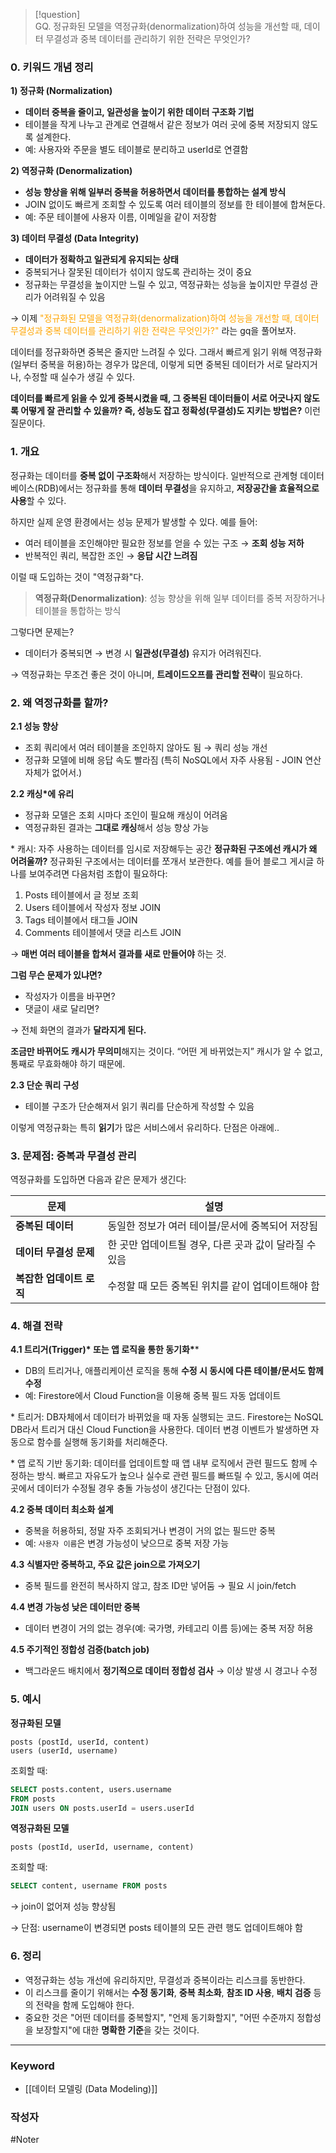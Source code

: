 
> [!question]  
> GQ. 정규화된 모델을 역정규화(denormalization)하여 성능을 개선할 때, 데이터 무결성과 중복 데이터를 관리하기 위한 전략은 무엇인가?

### 0. 키워드 개념 정리

 **1) 정규화 (Normalization)**

- **데이터 중복을 줄이고, 일관성을 높이기 위한 데이터 구조화 기법**
- 테이블을 작게 나누고 관계로 연결해서 같은 정보가 여러 곳에 중복 저장되지 않도록 설계한다.
- 예: 사용자와 주문을 별도 테이블로 분리하고 userId로 연결함

 **2) 역정규화 (Denormalization)**

- **성능 향상을 위해 일부러 중복을 허용하면서 데이터를 통합하는 설계 방식**
- JOIN 없이도 빠르게 조회할 수 있도록 여러 테이블의 정보를 한 테이블에 합쳐둔다.
- 예: 주문 테이블에 사용자 이름, 이메일을 같이 저장함
  
**3) 데이터 무결성 (Data Integrity)**

- **데이터가 정확하고 일관되게 유지되는 상태**
- 중복되거나 잘못된 데이터가 섞이지 않도록 관리하는 것이 중요    
- 정규화는 무결성을 높이지만 느릴 수 있고, 역정규화는 성능을 높이지만 무결성 관리가 어려워질 수 있음


→ 이제 <span style="color: orange">"정규화된 모델을 역정규화(denormalization)하여 성능을 개선할 때, 데이터 무결성과 중복 데이터를 관리하기 위한 전략은 무엇인가?" </span> 라는 gq을 풀어보자.

데이터를 정규화하면 중복은 줄지만 느려질 수 있다. 그래서 빠르게 읽기 위해 역정규화(일부터 중복을 허용)하는 경우가 많은데, 이렇게 되면 중복된 데이터가 서로 달라지거나, 수정할 때 실수가 생길 수 있다.

**데이터를 빠르게 읽을 수 있게 중복시켰을 때, 그 중복된 데이터들이 서로 어긋나지 않도록 어떻게 잘 관리할 수 있을까? 즉, 성능도 잡고 정확성(무결성)도 지키는 방법은?** 이런 질문이다.

### 1. 개요

정규화는 데이터를 **중복 없이 구조화**해서 저장하는 방식이다. 일반적으로 관계형 데이터베이스(RDB)에서는 정규화를 통해 **데이터 무결성**을 유지하고, **저장공간을 효율적으로 사용**할 수 있다.

하지만 실제 운영 환경에서는 성능 문제가 발생할 수 있다. 예를 들어:

- 여러 테이블을 조인해야만 필요한 정보를 얻을 수 있는 구조 → **조회 성능 저하**
- 반복적인 쿼리, 복잡한 조인 → **응답 시간 느려짐**

이럴 때 도입하는 것이 "역정규화"다.

> **역정규화(Denormalization)**: 성능 향상을 위해 일부 데이터를 중복 저장하거나 테이블을 통합하는 방식

그렇다면 문제는?

- 데이터가 중복되면 → 변경 시 **일관성(무결성)** 유지가 어려워진다.

→ 역정규화는 무조건 좋은 것이 아니며, **트레이드오프를 관리할 전략**이 필요하다.


### 2. 왜 역정규화를 할까?

**2.1 성능 향상**

- 조회 쿼리에서 여러 테이블을 조인하지 않아도 됨 → 쿼리 성능 개선
- 정규화 모델에 비해 응답 속도 빨라짐 (특히 NoSQL에서 자주 사용됨 - JOIN 연산 자체가 없어서.)

**2.2 캐싱\*에 유리**

- 정규화 모델은 조회 시마다 조인이 필요해 캐싱이 어려움
- 역정규화된 결과는 **그대로 캐싱**해서 성능 향상 가능

\* 캐시: 자주 사용하는 데이터를 임시로 저장해두는 공간
**정규화된 구조에선 캐시가 왜 어려울까?**
정규화된 구조에서는 데이터를 쪼개서 보관한다.
예를 들어 블로그 게시글 하나를 보여주려면 다음처럼 조합이 필요하다:

1. Posts 테이블에서 글 정보 조회
2. Users 테이블에서 작성자 정보 JOIN
3. Tags 테이블에서 태그들 JOIN
4. Comments 테이블에서 댓글 리스트 JOIN
  
→ **매번 여러 테이블을 합쳐서 결과를 새로 만들어야** 하는 것.

 **그럼 무슨 문제가 있냐면?**

- 작성자가 이름을 바꾸면?
- 댓글이 새로 달리면?

→ 전체 화면의 결과가 **달라지게 된다.**

**조금만 바뀌어도 캐시가 무의미**해지는 것이다. “어떤 게 바뀌었는지” 캐시가 알 수 없고, 통째로 무효화해야 하기 때문에.

**2.3 단순 쿼리 구성**

- 테이블 구조가 단순해져서 읽기 쿼리를 단순하게 작성할 수 있음

이렇게 역정규화는 특히 **읽기**가 많은 서비스에서 유리하다.
단점은 아래에..

### 3. 문제점: 중복과 무결성 관리

역정규화를 도입하면 다음과 같은 문제가 생긴다:

|문제|설명|
|---|---|
|**중복된 데이터**|동일한 정보가 여러 테이블/문서에 중복되어 저장됨|
|**데이터 무결성 문제**|한 곳만 업데이트될 경우, 다른 곳과 값이 달라질 수 있음|
|**복잡한 업데이트 로직**|수정할 때 모든 중복된 위치를 같이 업데이트해야 함|

### 4. 해결 전략

**4.1 트리거(Trigger)\* 또는 앱 로직을 통한 동기화\****

- DB의 트리거나, 애플리케이션 로직을 통해 **수정 시 동시에 다른 테이블/문서도 함께 수정**
- 예: Firestore에서 Cloud Function을 이용해 중복 필드 자동 업데이트

\* 트리거: DB자체에서 데이터가 바뀌었을 때 자동 실행되는 코드.
Firestore는 NoSQL DB라서 트리거 대신 Cloud Function을 사용한다. 데이터 변경 이벤트가 발생하면 자동으로 함수를 실행해 동기화를 처리해준다.

\* 앱 로직 기반 동기화: 데이터를 업데이트할 때 앱 내부 로직에서 관련 필드도 함께 수정하는 방식.
빠르고 자유도가 높으나 실수로 관련 필드를 빠뜨릴 수 있고, 동시에 여러 곳에서 데이터가 수정될 경우 충돌 가능성이 생긴다는 단점이 있다.

**4.2 중복 데이터 최소화 설계**

- 중복을 허용하되, 정말 자주 조회되거나 변경이 거의 없는 필드만 중복
- 예: `사용자 이름`은 변경 가능성이 낮으므로 중복 저장 가능

**4.3 식별자만 중복하고, 주요 값은 join으로 가져오기**

- 중복 필드를 완전히 복사하지 않고, 참조 ID만 넣어둠 → 필요 시 join/fetch

**4.4 변경 가능성 낮은 데이터만 중복**

- 데이터 변경이 거의 없는 경우(예: 국가명, 카테고리 이름 등)에는 중복 저장 허용

**4.5 주기적인 정합성 검증(batch job)**

- 백그라운드 배치에서 **정기적으로 데이터 정합성 검사** → 이상 발생 시 경고나 수정

### 5. 예시

**정규화된 모델**

```text
posts (postId, userId, content)
users (userId, username)
```

조회할 때:

```sql
SELECT posts.content, users.username
FROM posts
JOIN users ON posts.userId = users.userId
```

**역정규화된 모델**

```text
posts (postId, userId, username, content)
```

조회할 때:

```sql
SELECT content, username FROM posts
```

→ join이 없어져 성능 향상됨

→ 단점: username이 변경되면 posts 테이블의 모든 관련 행도 업데이트해야 함


### 6. 정리

- 역정규화는 성능 개선에 유리하지만, 무결성과 중복이라는 리스크를 동반한다.
- 이 리스크를 줄이기 위해서는 **수정 동기화**, **중복 최소화**, **참조 ID 사용**, **배치 검증** 등의 전략을 함께 도입해야 한다.
- 중요한 것은 "어떤 데이터를 중복할지", "언제 동기화할지", "어떤 수준까지 정합성을 보장할지"에 대한 **명확한 기준**을 갖는 것이다.

---

### Keyword

- [[데이터 모델링 (Data Modeling)]]

### 작성자

#Noter